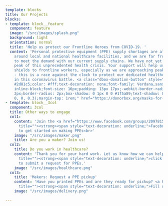 ```yaml
---
template: blocks
title: Our Projects
blocks:
- template: block__feature
  component: feature
  image: "/src/images/splash.png"
  background: light
  orientation: normal
  title: 'Help us protect our Frontline Heroes from COVID-19. '
  content: 'Personal protective equipment (PPE) supply shortages are already happening
    around local and national healthcare facilities, and we are far from being able
    to meet the demand with our current supply chains. We have not yet reached the
    peak of this unprecedented health crisis. Your support will help us supply face
    shields to frontline workers, especially as we are approaching peak resource use
    - this is a race against the clock to protect our dedicated healthcare professionals
    in this coronavirus battle. <a class="dbox-donation-button" style="background:
    #2d81c5;color: #fff;text-decoration: none;font-family: Verdana,sans-serif;display:
    inline-block;font-size: 16px;padding: 13px 17px;-webkit-border-radius: 2px;-moz-border-radius:
    2px;border-radius: 2px;box-shadow: 0 1px 0 0 #1f5a89;text-shadow: 0 1px rgba(0,
    0, 0, 0.3);margin-top: 1rem;" href="https://donorbox.org/masks-for-washington-hospitals?default_interval=o">Donate</a>'
- template: block__3col
  component: 3col
  title: Other ways to engage
  col1:
    content: 'Join the <a href="https://www.facebook.com/groups/209781503693623/"
      title=""><strong><span style="text-decoration: underline;">Facebook Group</span></strong></a>
      to get started on making PPEs<br>'
    image: "/src/images/maker.png"
    title: Are you a maker? Join us!
  col2:
    title: Do you work in healthcare?
    content: 'Thank you for your hard work. Let us know how we can help - <a href="https://airtable.com/shr8N7KR1XbVziJ5k"
      title=""><strong><span style="text-decoration: underline;">click here</span></strong></a>
      to submit a request for PPEs.'
    image: "/src/images/healthcare.png"
  col3:
    title: 'Makers: Request a PPE pickup'
    content: 'Have you printed PPEs and are they ready for pickup? <a href="https://airtable.com/shriWHxJj5lhjHIdJ"
      title=""><strong><span style="text-decoration: underline;">Fill out this form</span></strong></a>.'
    image: "/src/images/delivery.png"

---
```

